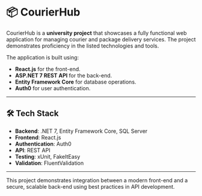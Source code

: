 # 📦 CourierHub

CourierHub is a **university project** that showcases a fully functional web application for managing courier and package delivery services. 
The project demonstrates proficiency in the listed technologies and tools.

The application is built using:
- **React.js** for the front-end.
- **ASP.NET 7 REST API** for the back-end.
- **Entity Framework Core** for database operations.
- **Auth0** for user authentication.

---

## 🛠️ Tech Stack
- **Backend**: .NET 7, Entity Framework Core, SQL Server
- **Frontend**: React.js
- **Authentication**: Auth0
- **API**: REST API
- **Testing**: xUnit, FakeItEasy
- **Validation**: FluentValidation

---

This project demonstrates integration between a modern front-end and a secure, scalable back-end using best practices in API development.
